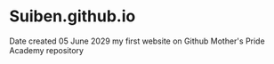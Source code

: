 # Suiben.github.io
Date created 05 June 2029 my first website on Github Mother's Pride Academy repository
